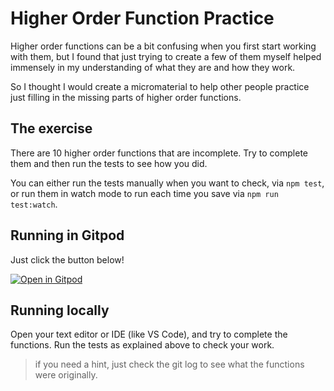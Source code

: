 # Higher Order Function Practice

Higher order functions can be a bit confusing when you first start working with them, but I found that just trying to create a few of them myself helped immensely in my understanding of what they are and how they work.

So I thought I would create a micromaterial to help other people practice just filling in the missing parts of higher order functions.

## The exercise

There are 10 higher order functions that are incomplete. Try to complete them and then run the tests to see how you did.

You can either run the tests manually when you want to check, via `npm test`, or run them in watch mode to run each time you save via `npm run test:watch`.

## Running in Gitpod

Just click the button below!

[![Open in Gitpod](https://gitpod.io/button/open-in-gitpod.svg)](https://gitpod.io/#https://github.com/lpmi-13/higher-order-functions)


## Running locally

Open your text editor or IDE (like VS Code), and try to complete the functions. Run the tests as explained above to check your work.

> if you need a hint, just check the git log to see what the functions were originally.